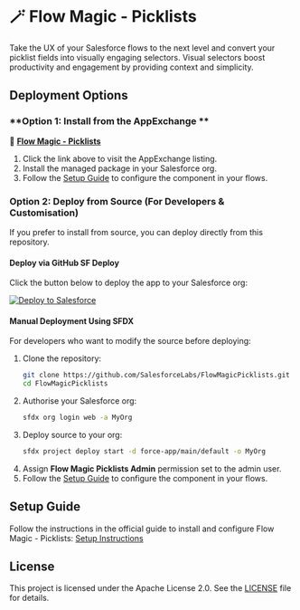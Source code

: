 # 🪄 Flow Magic - Picklists  

Take the UX of your Salesforce flows to the next level and convert your picklist fields into visually engaging selectors. Visual selectors boost productivity and engagement by providing context and simplicity.  

## Deployment Options  

### **Option 1: Install from the AppExchange ** 

🔗 **[Flow Magic - Picklists](https://appexchange.salesforce.com/appxListingDetail?listingId=a0N3A00000FeFBAUA3)**  

1. Click the link above to visit the AppExchange listing.  
2. Install the managed package in your Salesforce org.  
3. Follow the [Setup Guide](#setup-guide) to configure the component in your flows.  

### **Option 2: Deploy from Source (For Developers & Customisation)**  
If you prefer to install from source, you can deploy directly from this repository.  

#### **Deploy via GitHub SF Deploy**  
Click the button below to deploy the app to your Salesforce org:  

<div>
    <a href="https://githubsfdeploy.herokuapp.com?owner=SalesforceLabs&repo=FlowMagicPicklists">
        <img alt="Deploy to Salesforce"
        src="https://raw.githubusercontent.com/afawcett/githubsfdeploy/master/deploy.png">
    </a>
</div>

#### **Manual Deployment Using SFDX**  
For developers who want to modify the source before deploying:  

1. Clone the repository:  
   ```sh
   git clone https://github.com/SalesforceLabs/FlowMagicPicklists.git
   cd FlowMagicPicklists
2. Authorise your Salesforce org:
   ```sh
   sfdx org login web -a MyOrg
3. Deploy source to your org:
   ```sh
   sfdx project deploy start -d force-app/main/default -o MyOrg
4. Assign **Flow Magic Picklists Admin** permission set to the admin user.
5. Follow the [Setup Guide](#setup-guide) to configure the component in your flows.

## Setup Guide
Follow the instructions in the official guide to install and configure Flow Magic - Picklists:
[Setup Instructions](https://salesforce.quip.com/tJYNAjcCFYWn)

## License  
This project is licensed under the Apache License 2.0. See the [LICENSE](./LICENSE.txt) file for details.
